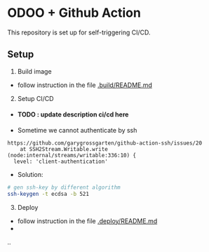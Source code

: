
# ODOO + Github Action

This repository is set up for self-triggering CI/CD.

## Setup

1. Build image

- follow instruction in the file [.build/README.md](.build/README.md)

2. Setup CI/CD

- #### TODO : update description ci/cd here

- Sometime we cannot authenticate by ssh

```
https://github.com/garygrossgarten/github-action-ssh/issues/20
    at SSH2Stream.Writable.write (node:internal/streams/writable:336:10) {
  level: 'client-authentication'
```

- Solution:

```bash
# gen ssh-key by different algorithm
ssh-keygen -t ecdsa -b 521
```

3. Deploy

- follow instruction in the file [.deploy/README.md](.deploy/README.md)
-

..
